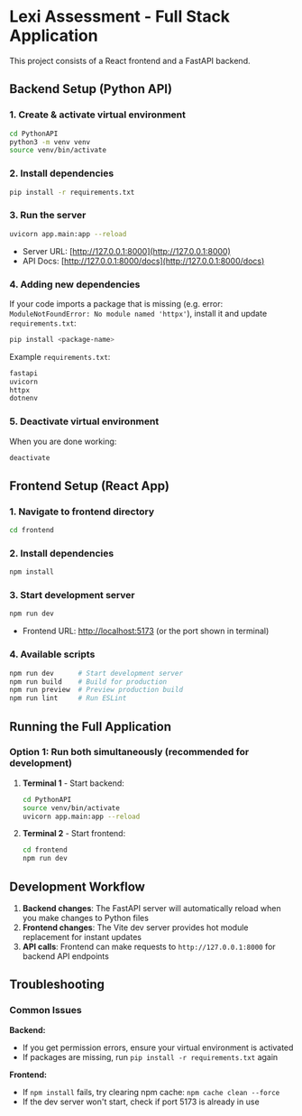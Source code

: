 # Lexi Assessment - Full Stack Application

This project consists of a React frontend and a FastAPI backend.

## Backend Setup (Python API)

### 1. Create & activate virtual environment
```bash
cd PythonAPI
python3 -m venv venv
source venv/bin/activate
```

### 2. Install dependencies
```bash
pip install -r requirements.txt
```

### 3. Run the server
```bash
uvicorn app.main:app --reload
```

- Server URL: [http://127.0.0.1:8000](http://127.0.0.1:8000)  
- API Docs: [http://127.0.0.1:8000/docs](http://127.0.0.1:8000/docs)

### 4. Adding new dependencies
If your code imports a package that is missing (e.g. error: `ModuleNotFoundError: No module named 'httpx'`), install it and update `requirements.txt`:

```bash
pip install <package-name>
```

Example `requirements.txt`:
```txt
fastapi
uvicorn
httpx
dotnenv
```

### 5. Deactivate virtual environment
When you are done working:
```bash
deactivate
```

## Frontend Setup (React App)

### 1. Navigate to frontend directory
```bash
cd frontend
```

### 2. Install dependencies
```bash
npm install
```

### 3. Start development server
```bash
npm run dev
```

- Frontend URL: [http://localhost:5173](http://localhost:5173) (or the port shown in terminal)

### 4. Available scripts
```bash
npm run dev      # Start development server
npm run build    # Build for production
npm run preview  # Preview production build
npm run lint     # Run ESLint
```

## Running the Full Application

### Option 1: Run both simultaneously (recommended for development)
1. **Terminal 1** - Start backend:
   ```bash
   cd PythonAPI
   source venv/bin/activate
   uvicorn app.main:app --reload
   ```

2. **Terminal 2** - Start frontend:
   ```bash
   cd frontend
   npm run dev
   ```

## Development Workflow

1. **Backend changes**: The FastAPI server will automatically reload when you make changes to Python files
2. **Frontend changes**: The Vite dev server provides hot module replacement for instant updates
3. **API calls**: Frontend can make requests to `http://127.0.0.1:8000` for backend API endpoints

## Troubleshooting

### Common Issues

**Backend:**
- If you get permission errors, ensure your virtual environment is activated
- If packages are missing, run `pip install -r requirements.txt` again

**Frontend:**
- If `npm install` fails, try clearing npm cache: `npm cache clean --force`
- If the dev server won't start, check if port 5173 is already in use

